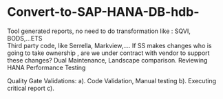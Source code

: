 # Convert-to-SAP-HANA-DB-hdb-

Tool generated reports, no need to do transformation like : SQVI, BODS,...ETS	
Third party code, like Serrella, Markview,.... If SS makes changes who is going to take ownership , are we under contract with vendor to support these changes?	
Dual Maintenance, Landscape comparison. Reviewing
HANA Performance Testing 

Quality Gate Validations:
a). Code Validation, Manual testing
b). Executing critical report
c). 
